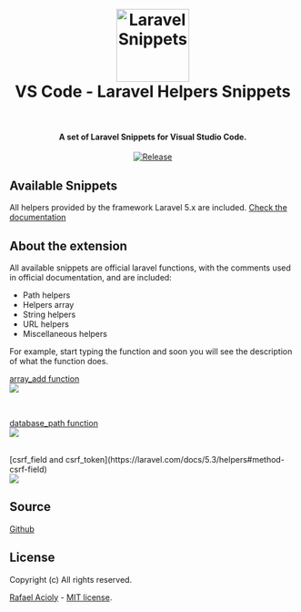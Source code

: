 <h1 align="center">
  <br>
    <img src="https://raw.githubusercontent.com/rafa-acioly/laravel-helpers-visualstudio/master/images/icon.png" alt="Laravel Snippets" width="128" height="128">
  <br>
  VS Code - Laravel Helpers Snippets
  <br>
  <br>
</h1>

<h4 align="center">A set of Laravel Snippets for Visual Studio Code.</h4>

<p align="center">  
  <a href="https://github.com/rafa-acioly/laravel-helpers-visualstudio/releases"><img src="https://img.shields.io/github/release/rafa-acioly/laravel-helpers-visualstudio.svg" alt="Release"></a>       
</p>

## Available Snippets

All helpers provided by the framework Laravel 5.x are included.
[Check the documentation](https://laravel.com/docs/5.3/helpers#available-methods)

## About the extension

All available snippets are official laravel functions, with the comments used in official documentation, and are included:

- Path helpers
- Helpers array
- String helpers
- URL helpers
- Miscellaneous helpers

For example, start typing the function and soon you will see the description of what the function does.

[array_add function](https://laravel.com/docs/5.3/helpers#method-array-add)
<br>
<img src="https://cdn.rawgit.com/rafa-acioly/laravel-helpers-visualstudio/master/images/array_add_example.png"/>

<br>

[database_path function](https://laravel.com/docs/5.3/helpers#method-database-path)
<br>
<img src="https://cdn.rawgit.com/rafa-acioly/laravel-helpers-visualstudio/master/images/database_path_example.png"/>

<br>
[csrf_field and csrf_token](https://laravel.com/docs/5.3/helpers#method-csrf-field) 
<br>
<img src="https://cdn.rawgit.com/rafa-acioly/laravel-helpers-visualstudio/master/images/csrf_example.png"/>

## Source

[Github](https://github.com/rafa-acioly/laravel-helpers-visualstudio)

## License

Copyright (c) All rights reserved.

[Rafael Acioly](https://github.com/rafa-acioly) - [MIT license](http://opensource.org/licenses/MIT).
